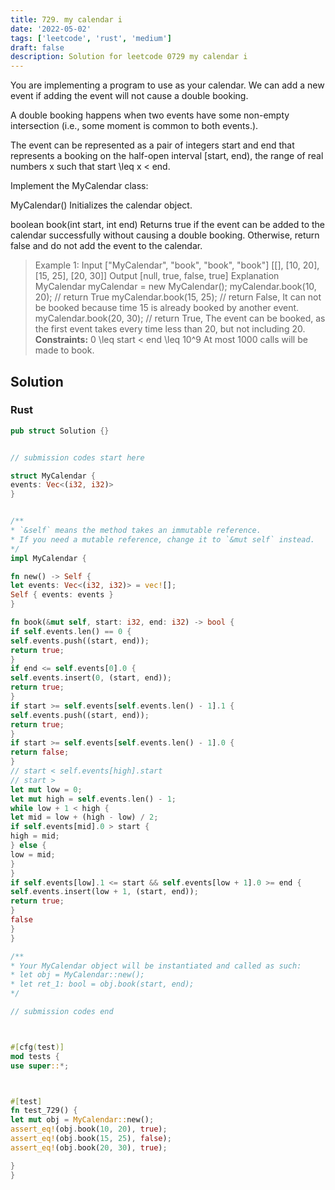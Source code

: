 ```yaml
---
title: 729. my calendar i
date: '2022-05-02'
tags: ['leetcode', 'rust', 'medium']
draft: false
description: Solution for leetcode 0729 my calendar i
---
```




You are implementing a program to use as your calendar. We can add a new event if adding the event will not cause a double booking.

A double booking happens when two events have some non-empty intersection (i.e., some moment is common to both events.).

The event can be represented as a pair of integers start and end that represents a booking on the half-open interval [start, end), the range of real numbers x such that start <TeX>\leq</TeX> x < end.

Implement the MyCalendar class:



MyCalendar() Initializes the calendar object.

boolean book(int start, int end) Returns true if the event can be added to the calendar successfully without causing a double booking. Otherwise, return false and do not add the event to the calendar.





>   Example 1:
>   Input
>   ["MyCalendar", "book", "book", "book"]
>   [[], [10, 20], [15, 25], [20, 30]]
>   Output
>   [null, true, false, true]
>   Explanation
>   MyCalendar myCalendar <TeX>=</TeX> new MyCalendar();
>   myCalendar.book(10, 20); // return True
>   myCalendar.book(15, 25); // return False, It can not be booked because time 15 is already booked by another event.
>   myCalendar.book(20, 30); // return True, The event can be booked, as the first event takes every time less than 20, but not including 20.
**Constraints:**
>   	0 <TeX>\leq</TeX> start < end <TeX>\leq</TeX> 10^9
>   	At most 1000 calls will be made to book.


## Solution


### Rust
```rust
pub struct Solution {}


// submission codes start here

struct MyCalendar {
events: Vec<(i32, i32)>
}


/**
* `&self` means the method takes an immutable reference.
* If you need a mutable reference, change it to `&mut self` instead.
*/
impl MyCalendar {

fn new() -> Self {
let events: Vec<(i32, i32)> = vec![];
Self { events: events }
}

fn book(&mut self, start: i32, end: i32) -> bool {
if self.events.len() == 0 {
self.events.push((start, end));
return true;
}
if end <= self.events[0].0 {
self.events.insert(0, (start, end));
return true;
}
if start >= self.events[self.events.len() - 1].1 {
self.events.push((start, end));
return true;
}
if start >= self.events[self.events.len() - 1].0 {
return false;
}
// start < self.events[high].start
// start >
let mut low = 0;
let mut high = self.events.len() - 1;
while low + 1 < high {
let mid = low + (high - low) / 2;
if self.events[mid].0 > start {
high = mid;
} else {
low = mid;
}
}
if self.events[low].1 <= start && self.events[low + 1].0 >= end {
self.events.insert(low + 1, (start, end));
return true;
}
false
}
}

/**
* Your MyCalendar object will be instantiated and called as such:
* let obj = MyCalendar::new();
* let ret_1: bool = obj.book(start, end);
*/

// submission codes end



#[cfg(test)]
mod tests {
use super::*;



#[test]
fn test_729() {
let mut obj = MyCalendar::new();
assert_eq!(obj.book(10, 20), true);
assert_eq!(obj.book(15, 25), false);
assert_eq!(obj.book(20, 30), true);

}
}

```
